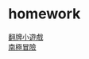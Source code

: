 # homework
[翻牌小遊戲](https://leo271013.github.io/homework/%E7%BF%BB%E7%89%8C.html)<br>
[南極冒險](https://leo271013.github.io/homework/%E5%8D%97%E6%A5%B5%E5%86%92%E9%9A%AA.html)
